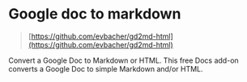 # Google doc to markdown

> [https://github.com/evbacher/gd2md-html](https://github.com/evbacher/gd2md-html)

Convert a Google Doc to Markdown or HTML. This free Docs add-on converts a Google Doc to simple Markdown and/or HTML.

